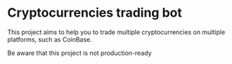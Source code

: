 # Cryptocurrencies trading bot

This project aims to help you to trade multiple cryptocurrencies on multiple platforms, such as CoinBase.

Be aware that this project is not production-ready 